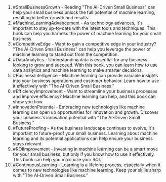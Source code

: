 1. #SmallBusinessGrowth - Reading "The AI-Driven Small Business" can help your small business unlock the full potential of machine learning, resulting in better growth and results.
2. #MachineLearningAdvancement - As technology advances, it's important to stay up-to-date with the latest tools and techniques. This book can help you harness the power of machine learning for your small business.
3. #CompetitiveEdge - Want to gain a competitive edge in your industry? "The AI-Driven Small Business" can help you leverage the power of machine learning to stand out from the competition.
4. #DataAnalytics - Understanding data is essential for any business looking to grow and succeed. With this book, you can learn how to use data analytics and machine learning to make smarter decisions.
5. #BusinessIntelligence - Machine learning can provide valuable insights into your business operations and customer behavior. Learn how to use it effectively with "The AI-Driven Small Business."
6. #EfficiencyImprovement - Want to streamline your business processes and improve efficiency? Machine learning can help, and this book can show you how.
7. #InnovationPotential - Embracing new technologies like machine learning can open up opportunities for innovation and growth. Discover your business's innovation potential with "The AI-Driven Small Business."
8. #FutureProofing - As the business landscape continues to evolve, it's important to future-proof your small business. Learning about machine learning and its potential applications can help ensure your business stays relevant.
9. #ROIImprovement - Investing in machine learning can be a smart move for your small business, but only if you know how to use it effectively. This book can help you maximize your ROI.
10. #ContinuousLearning - Learning is a lifelong process, especially when it comes to new technologies like machine learning. Keep your skills sharp with "The AI-Driven Small Business."
